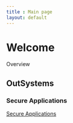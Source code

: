```yaml
---
title : Main page
layout: default
---
```

# Welcome

Overview

## OutSystems

### Secure Applications

[Secure Applications](/outsystems/secure-applications/index.md)
